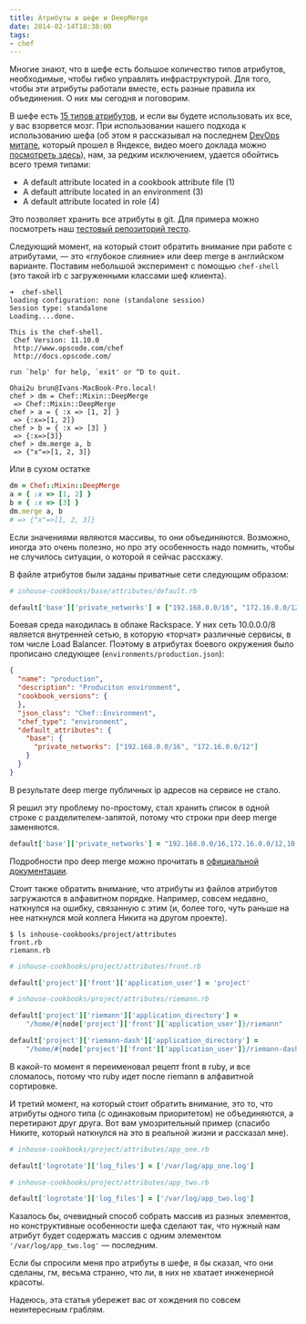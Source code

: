 ```yaml
---
title: Атрибуты в шефе и DeepMerge
date: 2014-02-14T18:38:00
tags:
- chef
---
```


Многие знают, что в шефе есть большое количество типов атрибутов, необходимые, чтобы гибко управлять инфраструктурой.
Для того, чтобы эти атрибуты работали вместе, есть разные правила их объединения. О них мы сегодня и поговорим.

<!--more-->

В шефе есть [15 типов атрибутов](http://docs.opscode.com/chef_overview_attributes.html#attribute-precedence), и
если вы будете использовать их все, у вас взорвется мозг. При использовании нашего подхода к использованию шефа (об этом
я рассказывал на последнем [DevOps митапе](http://www.meetup.com/DevOps-Moscow-in-Russian/), который прошел в Яндексе,
видео моего доклада можно [посмотреть здесь](http://tech.yandex.ru/events/yagosti/devops/talks/1597/)), нам, за редким
исключением, удается обойтись всего тремя типами:

* A default attribute located in a cookbook attribute file (1)
* A default attribute located in an environment (3)
* A default attribute located in role (4)

Это позволяет хранить все атрибуты в git. Для примера можно посмотреть наш
[тестовый репозиторий тесто](https://github.com/express42-cookbooks/testo).

Следующий момент, на который стоит обратить внимание при работе с атрибутами, — это «глубокое слияние» или deep merge
в английском варианте. Поставим небольшой эксперимент с помощью `chef-shell` (это такой irb с загруженными классами шеф
клиента).

```
➜  chef-shell
loading configuration: none (standalone session)
Session type: standalone
Loading....done.

This is the chef-shell.
 Chef Version: 11.10.0
 http://www.opscode.com/chef
 http://docs.opscode.com/

run `help' for help, `exit' or ^D to quit.

Ohai2u brun@Ivans-MacBook-Pro.local!
chef > dm = Chef::Mixin::DeepMerge
 => Chef::Mixin::DeepMerge
chef > a = { :x => [1, 2] }
 => {:x=>[1, 2]}
chef > b = { :x => [3] }
 => {:x=>[3]}
chef > dm.merge a, b
 => {"x"=>[1, 2, 3]}
```

Или в сухом остатке

```ruby
dm = Chef::Mixin::DeepMerge
a = { :x => [1, 2] }
b = { :x => [3] }
dm.merge a, b
# => {"x"=>[1, 2, 3]}
```

Если значениями являются массивы, то они объединяются. Возможно, иногда это очень полезно, но про эту особенность надо
помнить, чтобы не случилось ситуации, о которой я сейчас расскажу.

В файле атрибутов были заданы приватные сети следующим образом:

```ruby
# inhouse-cookbooks/base/attributes/default.rb

default['base']['private_networks'] = ["192.168.0.0/16", "172.16.0.0/12", "10.0.0.0/8"]
```

Боевая среда находилась в облаке Rackspace. У них сеть 10.0.0.0/8 является внутренней сетью, в которую «торчат»
различные сервисы, в том числе Load Balancer. Поэтому в атрибутах боевого окружения было прописано следующее (`environments/production.json`):

```json
{
  "name": "production",
  "description": "Produciton environment",
  "cookbook_versions": {
  },
  "json_class": "Chef::Environment",
  "chef_type": "environment",
  "default_attributes": {
    "base": {
      "private_networks": ["192.168.0.0/16", "172.16.0.0/12"]
    }
  }
}
```

В результате deep merge публичных ip адресов на сервисе не стало.

Я решил эту проблему по-простому, стал хранить список в одной строке с разделителем-запятой, потому что строки при deep
merge заменяются.

```ruby
default['base']['private_networks'] = "192.168.0.0/16,172.16.0.0/12,10.0.0.0/8"
```

Подробности про deep merge можно прочитать в [официальной документации](http://docs.opscode.com/essentials_node_object_deep_merge.html).

Стоит также обратить внимание, что атрибуты из файлов атрибутов загружаются в алфавитном порядке. Например, совсем
недавно, наткнулся на ошибку, связанную с этим (и, более того, чуть раньше на нее наткнулся мой коллега Никита на другом
проекте).

```
$ ls inhouse-cookbooks/project/attributes
front.rb
riemann.rb
```

```ruby
# inhouse-cookbooks/project/attributes/front.rb

default['project']['front']['application_user'] = 'project'

# inhouse-cookbooks/project/attributes/riemann.rb

default['project']['riemann']['application_directory'] =
    "/home/#{node['project']['front']['application_user']}/riemann"

default['project']['riemann-dash']['application_directory'] =
    "/home/#{node['project']['front']['application_user']}/riemann-dash"
```

В какой-то момент я переименовал рецепт front в ruby, и все сломалось, потому что ruby идет после riemann в алфавитной
сортировке.

И третий момент, на который стоит обратить внимание, это то, что атрибуты одного типа (с одинаковым приоритетом) не
объединяются, а перетирают друг друга. Вот вам умозрительный пример (спасибо Никите, который наткнулся на это в реальной
жизни и рассказал мне).

```ruby
# inhouse-cookbooks/project/attributes/app_one.rb

default['logrotate']['log_files'] = ['/var/log/app_one.log']

# inhouse-cookbooks/project/attributes/app_two.rb

default['logrotate']['log_files'] = ['/var/log/app_two.log']
```

Казалось бы, очевидный способ собрать массив из разных элементов, но конструктивные особенности шефа сделают так, что
нужный нам атрибут будет содержать массив с одним элементом `'/var/log/app_two.log'` — последним.

Если бы спросили меня про атрибуты в шефе, я бы сказал, что они сделаны, гм, весьма странно, что ли, в них не хватает инженерной
красоты.

Надеюсь, эта статья убережет вас от хождения по совсем неинтересным граблям.
